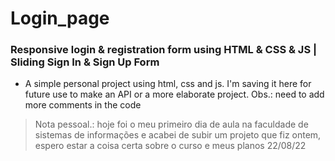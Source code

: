 # Login_page
### Responsive login &amp; registration form using HTML &amp; CSS &amp; JS | Sliding Sign In &amp; Sign Up Form

- A simple personal project using html, css and js. I'm saving it here for future use to make an API or a more elaborate project.
Obs.: need to add more comments in the code




> Nota pessoal.: hoje foi o meu primeiro dia de aula na faculdade de sistemas de informações e acabei de subir um projeto que fiz ontem, espero estar a coisa certa sobre o curso e meus planos
22/08/22
